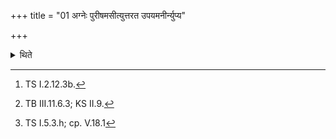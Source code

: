 +++
title = "01 अग्नेः पुरीषमसीत्युत्तरत उपयमनीर्न्युप्य"

+++

<details><summary>थिते</summary>

1. with agneḥ purīṣamasi...[^1] having thrown the supporting sand towards the north of the fire, with manuṣvattvā nidhīmahi...[^2] having added fuel to the fire, having filled the Juhū(-ladle) with twelve times scooped ghee, (the Adhvaryu) offers a full-libation (of the ghee) with a verse containing the word sapta (seven) viz. sapta te agne samidhaḥ[^3].  

[^1]: TS I.2.12.3b.  

[^2]: TB III.11.6.3; KS II.9.  

[^3]: TS I.5.3.h; cp. V.18.1
</details>
